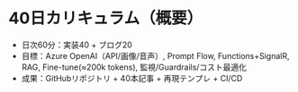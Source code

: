 # 40日カリキュラム（概要）
- 日次60分：実装40 + ブログ20
- 目標：Azure OpenAI（API/画像/音声）, Prompt Flow, Functions+SignalR, RAG, Fine-tune(≈200k tokens), 監視/Guardrails/コスト最適化
- 成果：GitHubリポジトリ + 40本記事 + 再現テンプレ + CI/CD
